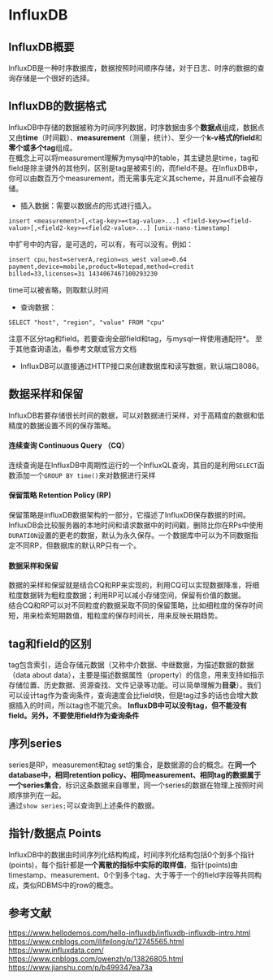 # InfluxDB
## InfluxDB概要
InfluxDB是一种时序数据库，数据按照时间顺序存储，对于日志、时序的数据的查询存储是一个很好的选择。
## InfluxDB的数据格式
InfluxDB中存储的数据被称为时间序列数据，时序数据由多个**数据点**组成，数据点又由**time**（时间戳）、**measurement**（测量，统计）、至少一个**k-v格式的field**和**零个或多个tag**组成。  
在概念上可以将measurement理解为mysql中的table，其主键总是time，tag和field是除主键外的其他列，区别是tag是被索引的，而field不是。在InfluxDB中，你可以由数百万个measurement，而无需事先定义其scheme，并且null不会被存储。
* 插入数据：需要以数据点的形式进行插入。
```
insert <measurement>[,<tag-key>=<tag-value>...] <field-key>=<field-value>[,<field2-key>=<field2-value>...] [unix-nano-timestamp]
```
中扩号中的内容，是可选的，可以有，有可以没有。例如：  
```
insert cpu,host=serverA,region=us_west value=0.64
payment,device=mobile,product=Notepad,method=credit billed=33,licenses=3i 1434067467100293230
```
time可以被省略，则取默认时间  
* 查询数据：   
```
SELECT "host", "region", "value" FROM "cpu"
```
注意不区分tag和field。若要查询全部field和tag，与mysql一样使用通配符\*。 至于其他查询语法，看参考文献或官方文档  
* InfluxDB可以直接通过HTTP接口来创建数据库和读写数据，默认端口8086。
## 数据采样和保留
InfluxDB若要存储很长时间的数据，可以对数据进行采样，对于高精度的数据和低精度的数据设置不同的保存策略。  
#### 连续查询  Continuous Query （CQ）
  连续查询是在InfluxDB中周期性运行的一个InfluxQL查询，其目的是利用`SELECT`函数添加一个`GROUP BY time()`来对数据进行采样
#### 保留策略  Retention Policy  (RP)
  保留策略是InfluxDB数据架构的一部分，它描述了InfluxDB保存数据的时间。InfluxDB会比较服务器的本地时间和请求数据中的时间戳，删除比你在RPs中使用`DURATION`设置的更老的数据，默认为永久保存。一个数据库中可以为不同数据指定不同RP，但数据库的默认RP只有一个。
#### 数据采样和保留
数据的采样和保留就是结合CQ和RP来实现的，利用CQ可以实现数据降准，将细粒度数据转为粗粒度数据；利用RP可以减小存储空间，保留有价值的数据。  
结合CQ和RP可以对不同粒度的数据采取不同的保留策略，比如细粒度的保存时间短，用来检索短期数值，粗粒度的保存时间长，用来反映长期趋势。  
## tag和field的区别
tag包含索引，适合存储元数据（又称中介数据、中继数据，为描述数据的数据（data about data），主要是描述数据属性（property）的信息，用来支持如指示存储位置、历史数据、资源查找、文件记录等功能。可以简单理解为**目录**）。我们可以设计tag作为查询条件，查询速度会比field快，但是tag过多的话也会增大数据插入的时间，所以tag也不能冗余。
**InfluxDB中可以没有tag，但不能没有field。另外，不要使用field作为查询条件**
## 序列series
series是RP，measurement和tag set的集合，是数据源的合的概念。在**同一个database中，相同retention policy、相同measurement、相同tag的数据属于一个series集合**，标识这条数据来自哪里，同一个series的数据在物理上按照时间顺序排列在一起。  
通过`show series;`可以查询到上述条件的数据。

## 指针/数据点 Points
InfluxDB中的数据由时间序列化结构构成，时间序列化结构包括0个到多个指针(points)，每个指针都是**一个离散的指标中实际的取样值**，指针(points)由timestamp、measurement、0个到多个tag、大于等于一个的field字段等共同构成，类似RDBMS中的row的概念。
## 参考文献
https://www.hellodemos.com/hello-influxdb/influxdb-influxdb-intro.html  
https://www.cnblogs.com/ilifeilong/p/12745565.html  
https://www.influxdata.com/  
https://www.cnblogs.com/owenzh/p/13826805.html  
https://www.jianshu.com/p/b499347ea73a  